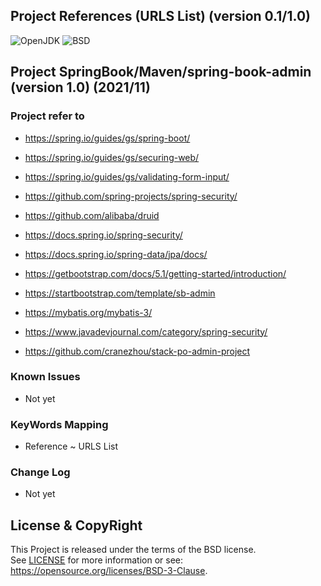
Project References (URLS List)
(version 0.1/1.0)
-----------------------------

![OpenJDK](https://img.shields.io/badge/OpenJDK-11-yellow.svg)
![BSD](https://img.shields.io/badge/License-BSD3-blue.svg)


## Project SpringBook/Maven/spring-book-admin (version 1.0) (2021/11)

### Project refer to
- https://spring.io/guides/gs/spring-boot/
- https://spring.io/guides/gs/securing-web/
- https://spring.io/guides/gs/validating-form-input/

- https://github.com/spring-projects/spring-security/
- https://github.com/alibaba/druid

- https://docs.spring.io/spring-security/
- https://docs.spring.io/spring-data/jpa/docs/
- https://getbootstrap.com/docs/5.1/getting-started/introduction/
- https://startbootstrap.com/template/sb-admin

- https://mybatis.org/mybatis-3/

- https://www.javadevjournal.com/category/spring-security/

- https://github.com/cranezhou/stack-po-admin-project


### Known Issues
- Not yet

### KeyWords Mapping
- Reference ~ URLS List

### Change Log
- Not yet

## License & CopyRight
This Project is released under the terms of the BSD license.  
See [LICENSE](LICENSE.txt) for more information or see:  
https://opensource.org/licenses/BSD-3-Clause.
